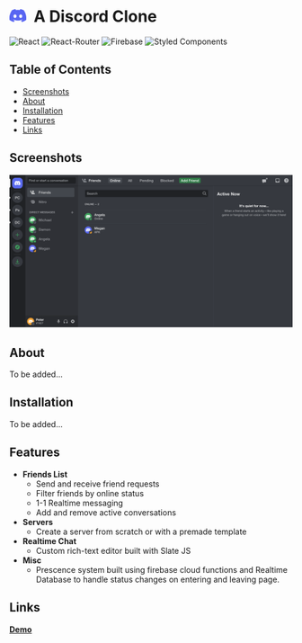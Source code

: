 # <img src="public/discord_logo.svg" alt="Discord Logo" width="30px" /> &nbsp;A Discord Clone

![React](https://img.shields.io/badge/React-20232A?style=flat&logo=react&logoColor=61DAFB)
![React-Router](https://img.shields.io/badge/React_Router-CA4245?style=flat&logo=react-router&logoColor=white)
![Firebase](https://img.shields.io/badge/firebase-039BE5?style=flat&logo=firebase)
![Styled Components](https://img.shields.io/badge/Styled_Components-v5.3.6-orange?style=flat)

## Table of Contents

- [Screenshots](#screenshots)
- [About](#about)
- [Installation](#installation)
- [Features](#features)
- [Links](#links)

## Screenshots

![Friend's List Screesnshot](public/friends_list_screenshot.png "Friend's List")

## About

To be added...

## Installation

To be added...

## Features

- **Friends List**
  - Send and receive friend requests
  - Filter friends by online status
  - 1-1 Realtime messaging
  - Add and remove active conversations
- **Servers**
  - Create a server from scratch or with a premade template
- **Realtime Chat**
  - Custom rich-text editor built with Slate JS
- **Misc**
  - Prescence system built using firebase cloud functions and Realtime Database to handle status changes on entering and leaving page.

## Links

**[Demo](https://project-clone-001.web.app/)**
